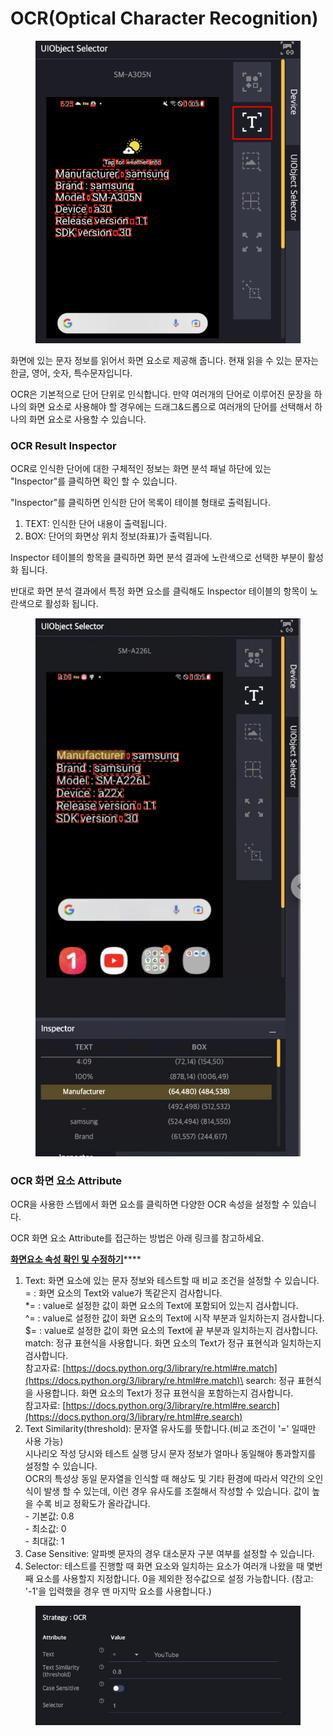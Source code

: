 # OCR(Optical Character Recognition)

<figure><img src="../.gitbook/assets/image (53).png" alt=""><figcaption></figcaption></figure>

화면에 있는 문자 정보를 읽어서 화면 요소로 제공해 줍니다. 현재 읽을 수 있는 문자는 한글, 영어, 숫자, 특수문자입니다.

OCR은 기본적으로 단어 단위로 인식합니다. 만약 여러개의 단어로 이루어진 문장을 하나의 화면 요소로 사용해야 할 경우에는 드래그&드롭으로 여러개의 단어를 선택해서 하나의 화면 요소로 사용할 수 있습니다.

### OCR Result Inspector

OCR로 인식한 단어에 대한 구체적인 정보는 화면 분석 패널 하단에 있는 "Inspector"를 클릭하면 확인 할 수 있습니다.

"Inspector"를 클릭하면 인식한 단어 목록이 테이블 형태로 출력됩니다.

1. TEXT: 인식한 단어 내용이 출력됩니다.
2. BOX: 단어의 화면상 위치 정보(좌표)가 출력됩니다.

Inspector 테이블의 항목을 클릭하면 화면 분석 결과에 노란색으로 선택한 부분이 활성화 됩니다.

반대로 화면 분석 결과에서 특정 화면 요소를 클릭해도 Inspector 테이블의 항목이 노란색으로 활성화 됩니다.

<figure><img src="../.gitbook/assets/image (39).png" alt=""><figcaption></figcaption></figure>

### OCR 화면 요소 Attribute

OCR을 사용한 스텝에서 화면 요소를 클릭하면 다양한 OCR 속성을 설정할 수 있습니다.

OCR 화면 요소 Attribute를 접근하는 방법은 아래 링크를 참고하세요.

[**화면요소 속성 확인 및 수정하기**](../scenario-make-n-go/undefined-4.md#undefined-1)****

1. Text: 화면 요소에 있는 문자 정보와 테스트할 때 비교 조건을 설정할 수 있습니다.\
   \= : 화면 요소의 Text와 value가 똑같은지 검사합니다.\
   \*= : value로 설정한 값이 화면 요소의 Text에 포함되어 있는지 검사합니다.\
   ^= : value로 설정한 값이 화면 요소의 Text에 시작 부분과 일치하는지 검사합니다.\
   $= : value로 설정한 값이 화면 요소의 Text에 끝 부분과 일치하는지 검사합니다.\
   match: 정규 표현식을 사용합니다. 화면 요소의 Text가 정규 표현식과 일치하는지 검사합니다.\
   &#x20;           참고자료: [https://docs.python.org/3/library/re.html#re.match](https://docs.python.org/3/library/re.html#re.match)\
   search: 정규 표현식을 사용합니다. 화면 요소의 Text가 정규 표현식을 포함하는지 검사합니다. \
   &#x20;            참고자료: [https://docs.python.org/3/library/re.html#re.search](https://docs.python.org/3/library/re.html#re.search)
2. Text Similarity(threshold): 문자열 유사도를 뜻합니다.(비교 조건이 '=' 일때만 사용 가능) \
   시나리오 작성 당시와 테스트 실행 당시 문자 정보가 얼마나 동일해야 통과할지를 설정할 수 있습니다.\
   OCR의 특성상 동일 문자열을 인식할 때 해상도 및 기타 환경에 따라서 약간의 오인식이 발생 할 수 있는데, 이런 경우 유사도를 조절해서 작성할 수 있습니다. 값이 높을 수록 비교 정확도가 올라갑니다.\
   \- 기본값: 0.8\
   \- 최소값: 0\
   \- 최대값: 1
3. Case Sensitive: 알파벳 문자의 경우 대소문자 구분 여부를 설정할 수 있습니다.
4. Selector: 테스트를 진행할 때 화면 요소와 일치하는 요소가 여러개 나왔을 때 몇번째 요소를 사용할지 지정합니다. 0을 제외한 정수값으로 설정 가능합니다. (참고: '-1'을 입력했을 경우 맨 마지막 요소를 사용합니다.)

<figure><img src="../.gitbook/assets/image (45).png" alt=""><figcaption></figcaption></figure>

